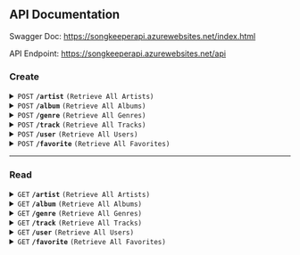 ## API Documentation

Swagger Doc: https://songkeeperapi.azurewebsites.net/index.html

API Endpoint: https://songkeeperapi.azurewebsites.net/api

### Create

<details>
  <summary>
    <code>POST</code> <code><b>/artist</b></code> <code>(Retrieve All Artists)</code></summary>
    + https://songkeeperapi.azurewebsites.net/api/artist
    + Response 200 (application/json)
    + Attributes (array[Artist])
</details>

<details>
  <summary>
    <code>POST</code> <code><b>/album</b></code> <code>(Retrieve All Albums)</code></summary>
    + Response 200 (application/json)
    + Attributes (array[Album])
</details>

<details>
  <summary>
    <code>POST</code> <code><b>/genre</b></code> <code>(Retrieve All Genres)</code></summary>
    + Response 200 (application/json)
    + Attributes (array[Genre])
</details>

<details>
  <summary>
    <code>POST</code> <code><b>/track</b></code> <code>(Retrieve All Tracks)</code></summary>
    + Response 200 (application/json)
    + Attributes (array[Track])
</details>

<details>
  <summary>
    <code>POST</code> <code><b>/user</b></code> <code>(Retrieve All Users)</code></summary>
    + Response 200 (application/json)
    + Attributes (array[User])
</details>

<details>
  <summary>
    <code>POST</code> <code><b>/favorite</b></code> <code>(Retrieve All Favorites)</code></summary>
    + Response 200 (application/json)
    + Attributes (array[Favorite])
</details>


-----------------------------------
### Read

<details>
  <summary>
    <code>GET</code> <code><b>/artist</b></code> <code>(Retrieve All Artists)</code></summary>
    + Response 200 (application/json)
    + Attributes (array[Artist])
</details>

<details>
  <summary>
    <code>GET</code> <code><b>/album</b></code> <code>(Retrieve All Albums)</code></summary>
    + Response 200 (application/json)
    + Attributes (array[Album])
</details>

<details>
  <summary>
    <code>GET</code> <code><b>/genre</b></code> <code>(Retrieve All Genres)</code></summary>
    + Response 200 (application/json)
    + Attributes (array[Genre])
</details>

<details>
  <summary>
    <code>GET</code> <code><b>/track</b></code> <code>(Retrieve All Tracks)</code></summary>
    + Response 200 (application/json)
    + Attributes (array[Track])
</details>

<details>
  <summary>
    <code>GET</code> <code><b>/user</b></code> <code>(Retrieve All Users)</code></summary>
    + Response 200 (application/json)
    + Attributes (array[User])
</details>

<details>
  <summary>
    <code>GET</code> <code><b>/favorite</b></code> <code>(Retrieve All Favorites)</code></summary>
    + Response 200 (application/json)
    + Attributes (array[Favorite])
</details>
